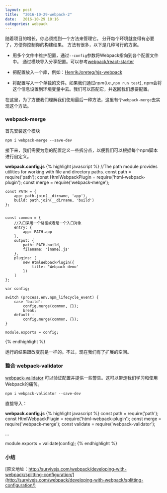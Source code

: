 ```yaml
---
layout: post
title:  "2016-10-29-webpack-2"
date:   2016-10-29 10:16
categories: webpack
---
```


随着项目的增长，你必须找到一个方法来管理它。
分开每个环境就变得有必要了，方便你控制你的构建结果。
方法有很多，以下是几种可行的方案。

- 用多个文件中维护配置，通过`--config`参数将Webpack指向到各个配置文件中。
通过模块导入分享配置。可以参考[webpack/react-starter](https://github.com/webpack/react-starter)

- 把配置放入一个库，例如：[HenrikJoreteg/hjs-webpack](https://github.com/HenrikJoreteg/hjs-webpack)

- 将配置写入一个单独的文件。如果我们通过*npm*(i.e.,`npm run test`),
npm会将这个信息设置到环境变量中去。我们可以匹配它，并返回我们想要配置。

在这里，为了方便我们理解我们使用最后一种方法，这里有个`webpack-merge`去实现这个方法。

### webpack-merge
首先安装这个模块

`npm i webpack-merge --save-dev`

接下来，我们需要为您的配置定义一些拆分点，以便我们可以根据每个npm脚本进行自定义。

**webpack.config.js**
{% highlight javascript %}
    //The path module provides utilities for working with file and directory paths.
    const path = require('path');
    const HtmlWebpackPlugin = require('html-webpack-plugin');
    const merge = require('webpack-merge');
    
    const PATH = {
        app: path.join(__dirname, 'app'),
        build: path.join(__dirname, 'build')
    };
    
    
    const common = {
        //入口采用一个路径或者是一个入口对象
        entry: {
            app: PATH.app
        },
        output: {
            path: PATH.build,
            filename: '[name].js'
        },
        plugins: [
            new HtmlWebpackPlugin({
                title: 'Webpack demo'
            })
        ]
    };
    
    var config;
    
    switch (process.env.npm_lifecycle_event) {
        case 'build':
            config.merge(common, {});
            break;
        default :
            config.merge(common, {});
    }
    
    module.exports = config;
{% endhighlight %}

运行的结果跟改变前是一样的。不过，现在我们有了扩展的空间。

### 整合 webpack-validator
[webpack-validator](https://www.npmjs.com/package/webpack-validator)
可以验证配置并提供一些警告。这可以带走我们学习和使用Webpack的痛苦。

`npm i webpack-validator --save-dev`

直接导入：

**webpack.config.js**
{% highlight javascript %}
const path = require('path');
const HtmlWebpackPlugin = require('html-webpack-plugin');
const merge = require('webpack-merge');
const validate = require('webpack-validator');

...

module.exports = validate(config);
{% endhighlight %}

### 小结

[原文地址：http://survivejs.com/webpack/developing-with-webpack/splitting-configuration/](http://survivejs.com/webpack/developing-with-webpack/splitting-configuration/)
